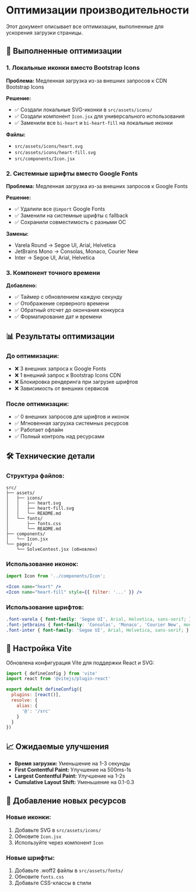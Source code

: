 # Оптимизации производительности

Этот документ описывает все оптимизации, выполненные для ускорения загрузки страницы.

## 🚀 Выполненные оптимизации

### 1. Локальные иконки вместо Bootstrap Icons

**Проблема:** Медленная загрузка из-за внешних запросов к CDN Bootstrap Icons

**Решение:**
- ✅ Создали локальные SVG-иконки в `src/assets/icons/`
- ✅ Создали компонент `Icon.jsx` для универсального использования
- ✅ Заменили все `bi-heart` и `bi-heart-fill` на локальные иконки

**Файлы:**
- `src/assets/icons/heart.svg`
- `src/assets/icons/heart-fill.svg`
- `src/components/Icon.jsx`

### 2. Системные шрифты вместо Google Fonts

**Проблема:** Медленная загрузка из-за внешних запросов к Google Fonts

**Решение:**
- ✅ Удалили все `@import` Google Fonts
- ✅ Заменили на системные шрифты с fallback
- ✅ Сохранили совместимость с разными ОС

**Замены:**
- Varela Round → Segoe UI, Arial, Helvetica
- JetBrains Mono → Consolas, Monaco, Courier New
- Inter → Segoe UI, Arial, Helvetica

### 3. Компонент точного времени

**Добавлено:**
- ✅ Таймер с обновлением каждую секунду
- ✅ Отображение серверного времени
- ✅ Обратный отсчет до окончания конкурса
- ✅ Форматирование дат и времени

## 📊 Результаты оптимизации

### До оптимизации:
- ❌ 3 внешних запроса к Google Fonts
- ❌ 1 внешний запрос к Bootstrap Icons CDN
- ❌ Блокировка рендеринга при загрузке шрифтов
- ❌ Зависимость от внешних сервисов

### После оптимизации:
- ✅ 0 внешних запросов для шрифтов и иконок
- ✅ Мгновенная загрузка системных ресурсов
- ✅ Работает офлайн
- ✅ Полный контроль над ресурсами

## 🛠️ Технические детали

### Структура файлов:
```
src/
├── assets/
│   ├── icons/
│   │   ├── heart.svg
│   │   ├── heart-fill.svg
│   │   └── README.md
│   └── fonts/
│       ├── fonts.css
│       └── README.md
├── components/
│   └── Icon.jsx
└── pages/
    └── SolveContest.jsx (обновлен)
```

### Использование иконок:
```jsx
import Icon from '../components/Icon';

<Icon name="heart" />
<Icon name="heart-fill" style={{ filter: '...' }} />
```

### Использование шрифтов:
```css
.font-varela { font-family: 'Segoe UI', Arial, Helvetica, sans-serif; }
.font-jetbrains { font-family: 'Consolas', 'Monaco', 'Courier New', monospace; }
.font-inter { font-family: 'Segoe UI', Arial, Helvetica, sans-serif; }
```

## 🔧 Настройка Vite

Обновлена конфигурация Vite для поддержки React и SVG:
```javascript
import { defineConfig } from 'vite'
import react from '@vitejs/plugin-react'

export default defineConfig({
  plugins: [react()],
  resolve: {
    alias: {
      '@': '/src'
    }
  }
})
```

## 📈 Ожидаемые улучшения

- **Время загрузки:** Уменьшение на 1-3 секунды
- **First Contentful Paint:** Улучшение на 500ms-1s
- **Largest Contentful Paint:** Улучшение на 1-2s
- **Cumulative Layout Shift:** Уменьшение на 0.1-0.3

## 🔄 Добавление новых ресурсов

### Новые иконки:
1. Добавьте SVG в `src/assets/icons/`
2. Обновите `Icon.jsx`
3. Используйте через компонент `Icon`

### Новые шрифты:
1. Добавьте .woff2 файлы в `src/assets/fonts/`
2. Обновите `fonts.css`
3. Добавьте CSS-классы в стили 